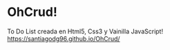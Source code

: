 # OhCrud!
To Do List creada en Html5, Css3 y Vainilla JavaScript!
<br> https://santiagodg96.github.io/OhCrud/
